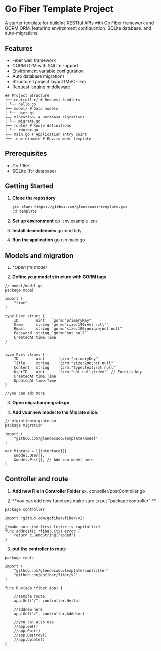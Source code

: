 # Go Fiber Template Project

A starter template for building RESTful APIs with Go Fiber framework and GORM ORM, featuring environment configuration, SQLite database, and auto-migrations.

## Features
- Fiber web framework
- GORM ORM with SQLite support
- Environment variable configuration
- Auto database migrations
- Structured project layout (MVC-like)
- Request logging middleware

````
## Project Structure
├── controller/ # Request handlers
│ └── hello.go
├── model/ # Data models
│ └── user.go
├── migration/ # Database migrations
│ └── migrate.go
├── route/ # Route definitions
│ └── router.go
├── main.go # Application entry point
└── .env.example # Environment template
````

## Prerequisites
- Go 1.16+
- SQLite (for database)

## Getting Started

1. **Clone the repository**
   ```bash
   git clone https://github.com/glendecado/template.git
   cd template

2. **Set up environment**
    cp .env.example .env

3. **Install dependencies**
    go mod tidy 

4. **Run the application**
    go run main.go


## Models and migration

1. **Open file model*


2. **Define your model structure with GORM tags**
````
// model/model.go
package model

import (
	"time"
)

type User struct {
	ID        uint   `gorm:"primaryKey"`
	Name      string `gorm:"size:100;not null"`
	Email     string `gorm:"size:100;unique;not null"`
	Password  string `gorm:"not null"`
	CreatedAt time.Time
}


type Post struct {
	ID        uint      `gorm:"primaryKey"`
	Title     string    `gorm:"size:200;not null"`
	Content   string    `gorm:"type:text;not null"`
	UserID    uint      `gorm:"not null;index"` // Foreign key
	CreatedAt time.Time
	UpdatedAt time.Time
}

//you can add more
````

3. **Open migration/migrate.go**

4. **Add your new model to the Migrate slice:**
````
// migration/migrate.go
package migration

import (
	"github.com/glendecado/template/model"
)

var Migrate = []interface{}{
	&model.User{},
	&model.Post{}, // Add new model here
}
````

## Controller and route

1. **Add new File in Controller Folder**
    ex. controller/postController.go

2. **you can add new functions make sure to put "package controller" **

````
package controller

import "github.com/gofiber/fiber/v2"

//make sure the first letter is capitalized
func AddPost(c *fiber.Ctx) error {
	return c.SendString("added")
}
````

3. **put the controller to route**

````
package route

import (
	"github.com/glendecado/template/controller"
	"github.com/gofiber/fiber/v2"
)

func Run(app *fiber.App) {

	//sample route
	app.Get("/", controller.Hello)

    //addnew here
    app.Get("/", controller.AddUser)

    //you can also use
    //app.Get()
    //app.Post()
    //app.Destroy()
    //app.Update()
}

````
